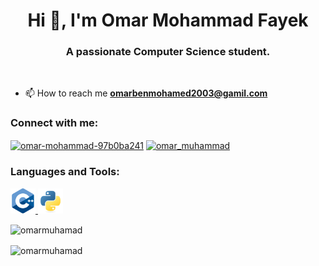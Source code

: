 <h1 align="center">Hi 👋, I'm Omar Mohammad Fayek</h1>
<h3 align="center">A passionate Computer Science student.</h3>

<p align="left"> <a href="https://twitter.com/" target="blank"><img src="https://img.shields.io/twitter/follow/?logo=twitter&style=for-the-badge" alt="" /></a> </p>

- 📫 How to reach me **omarbenmohamed2003@gamil.com**

<h3 align="left">Connect with me:</h3>
<p align="left">
<a href="https://linkedin.com/in/omar-mohammad-97b0ba241" target="blank"><img align="center" src="https://raw.githubusercontent.com/rahuldkjain/github-profile-readme-generator/master/src/images/icons/Social/linked-in-alt.svg" alt="omar-mohammad-97b0ba241" height="30" width="40" /></a>
<a href="https://codeforces.com/profile/omar_muhammad" target="blank"><img align="center" src="https://raw.githubusercontent.com/rahuldkjain/github-profile-readme-generator/master/src/images/icons/Social/codeforces.svg" alt="omar_muhammad" height="30" width="40" /></a>
</p>

<h3 align="left">Languages and Tools:</h3>
<p align="left"> <a href="https://www.w3schools.com/cpp/" target="_blank" rel="noreferrer"> <img src="https://raw.githubusercontent.com/devicons/devicon/master/icons/cplusplus/cplusplus-original.svg" alt="cplusplus" width="40" height="40"/> </a> <a href="https://www.python.org" target="_blank" rel="noreferrer"> <img src="https://raw.githubusercontent.com/devicons/devicon/master/icons/python/python-original.svg" alt="python" width="40" height="40"/> </a> </p>

<p><img align="center" src="https://github-readme-stats.vercel.app/api/top-langs?username=omarmuhamad&show_icons=true&locale=en&layout=compact" alt="omarmuhamad" /></p>

<p><img align="center" src="https://github-readme-streak-stats.herokuapp.com/?user=omarmuhamad&" alt="omarmuhamad" /></p>
